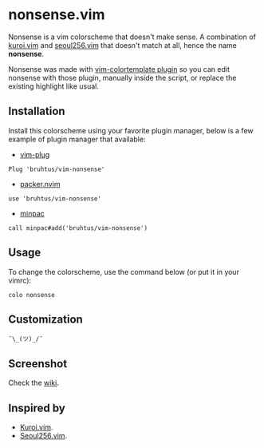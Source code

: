 # nonsense.vim

Nonsense is a vim colorscheme that doesn't make sense. A combination of [kuroi.vim](https://github.com/aonemd/kuroi.vim) and [seoul256.vim](https://github.com/junegunn/seoul256.vim) that doesn't match at all, hence the name **nonsense**.

Nonsense was made with [vim-colortemplate plugin](https://github.com/lifepillar/vim-colortemplate) so you can edit nonsense with those plugin, manually inside the script, or replace the existing highlight like usual.

## Installation

Install this colorscheme using your favorite plugin manager, below is a few example of plugin manager that available:
- [vim-plug](https://github.com/junegunn/vim-plug)
```vim
Plug 'bruhtus/vim-nonsense'
```
- [packer.nvim](https://github.com/wbthomason/packer.nvim)
```vim
use 'bruhtus/vim-nonsense'
```
- [minpac](https://github.com/k-takata/minpac)
```vim
call minpac#add('bruhtus/vim-nonsense')
```

## Usage

To change the colorscheme, use the command below (or put it in your vimrc):
```vim
colo nonsense
```

## Customization

`¯\_(ツ)_/¯`

## Screenshot

Check the [wiki](https://github.com/bruhtus/vim-nonsense/wiki).

## Inspired by

- [Kuroi.vim](https://github.com/aonemd/kuroi.vim).
- [Seoul256.vim](https://github.com/junegunn/seoul256.vim).
